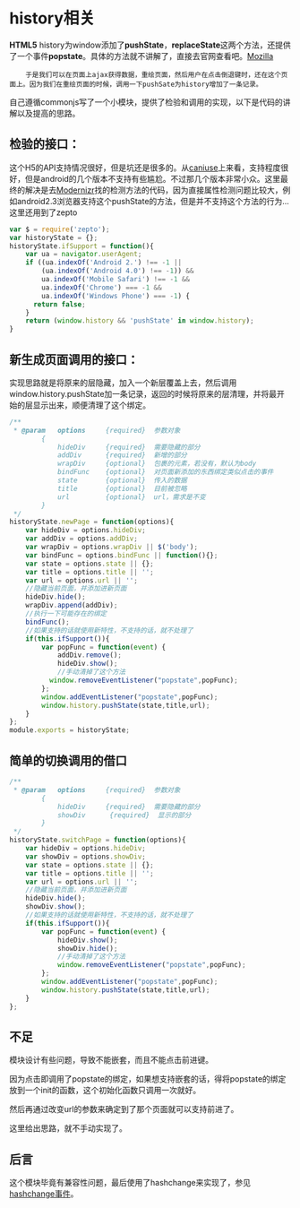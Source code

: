 # history相关
**HTML5** history为window添加了**pushState**，**replaceState**这两个方法，还提供了一个事件**popstate**。具体的方法就不讲解了，直接去官网查看吧。[Mozilla](https://developer.mozilla.org/en-US/docs/Web/API/History_API)

		于是我们可以在页面上ajax获得数据，重绘页面，然后用户在点击倒退键时，还在这个页面上。因为我们在重绘页面的时候，调用一下pushSate为history增加了一条记录。
		
自己遵循commonjs写了一个小模块，提供了检验和调用的实现，以下是代码的讲解以及提高的思路。
		
## 检验的接口：
这个H5的API支持情况很好，但是坑还是很多的。从[caniuse](http://caniuse.com/#search=pushstate)上来看，支持程度很好，但是android的几个版本不支持有些尴尬。不过那几个版本非常小众。这里最终的解决是去[Modernizr](https://modernizr.com/)找的检测方法的代码，因为直接属性检测问题比较大，例如android2.3浏览器支持这个pushState的方法，但是并不支持这个方法的行为...这里还用到了zepto
		
```javascript
var $ = require('zepto');
var historyState = {};
historyState.ifSupport = function(){
    var ua = navigator.userAgent;
    if ((ua.indexOf('Android 2.') !== -1 ||
        (ua.indexOf('Android 4.0') !== -1)) &&
        ua.indexOf('Mobile Safari') !== -1 &&
        ua.indexOf('Chrome') === -1 &&
        ua.indexOf('Windows Phone') === -1) {
      return false;
    }
    return (window.history && 'pushState' in window.history);
}
```

## 新生成页面调用的接口：
实现思路就是将原来的层隐藏，加入一个新层覆盖上去，然后调用window.history.pushState加一条记录，返回的时候将原来的层清理，并将最开始的层显示出来，顺便清理了这个绑定。

```javascript
/**
 * @param   options     {required}  参数对象
        {
            hideDiv     {required}  需要隐藏的部分
            addDiv      {required}  新增的部分
            wrapDiv     {optional}  包裹的元素，若没有，默认为body
            bindFunc    {optional}  对页面新添加的东西绑定类似点击的事件
            state       {optional}  传入的数据 
            title       {optional}  目前被忽略
            url         {optional}  url，需求是不变
        }
 */
historyState.newPage = function(options){
    var hideDiv = options.hideDiv;
    var addDiv = options.addDiv;
    var wrapDiv = options.wrapDiv || $('body');
    var bindFunc = options.bindFunc || function(){};
    var state = options.state || {};
    var title = options.title || '';
    var url = options.url || '';
    //隐藏当前页面，并添加进新页面
    hideDiv.hide();
    wrapDiv.append(addDiv);
    //执行一下可能存在的绑定
    bindFunc();
    //如果支持的话就使用新特性，不支持的话，就不处理了
    if(this.ifSupport()){
        var popFunc = function(event) {
            addDiv.remove();
            hideDiv.show(); 
            //手动清掉了这个方法
          window.removeEventListener("popstate",popFunc);                  
        };
        window.addEventListener("popstate",popFunc);
        window.history.pushState(state,title,url); 
    }
};
module.exports = historyState;
```

## 简单的切换调用的借口
 
```javascript
/**
 * @param   options     {required}  参数对象
        {
            hideDiv     {required}  需要隐藏的部分
            showDiv      {required}  显示的部分
        }
 */
historyState.switchPage = function(options){
    var hideDiv = options.hideDiv;
    var showDiv = options.showDiv;
    var state = options.state || {};
    var title = options.title || '';
    var url = options.url || '';
    //隐藏当前页面，并添加进新页面
    hideDiv.hide();
    showDiv.show();
    //如果支持的话就使用新特性，不支持的话，就不处理了
    if(this.ifSupport()){
        var popFunc = function(event) {
            hideDiv.show(); 
            showDiv.hide();
            //手动清掉了这个方法
            window.removeEventListener("popstate",popFunc);                  
        };
        window.addEventListener("popstate",popFunc);
        window.history.pushState(state,title,url); 
    }  
};
```

## 不足
模块设计有些问题，导致不能嵌套，而且不能点击前进键。

因为点击即调用了popstate的绑定，如果想支持嵌套的话，得将popstate的绑定放到一个init的函数，这个初始化函数只调用一次就好。

然后再通过改变url的参数来确定到了那个页面就可以支持前进了。

这里给出思路，就不手动实现了。

## 后言
这个模块毕竟有兼容性问题，最后使用了hashchange来实现了，参见[hashchange事件](https://github.com/panyifei/learning/blob/master/工具使用/hashchange事件.md)。